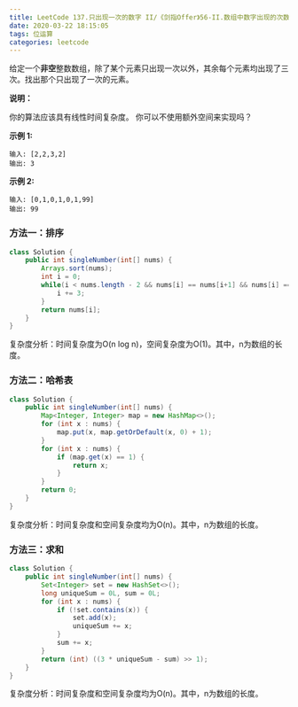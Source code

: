 ```yaml
---
title: LeetCode 137.只出现一次的数字 II/《剑指Offer》56-II.数组中数字出现的次数
date: 2020-03-22 18:15:05
tags: 位运算
categories: leetcode
---
```


给定一个**非空**整数数组，除了某个元素只出现一次以外，其余每个元素均出现了三次。找出那个只出现了一次的元素。

<!--more-->

**说明：**

你的算法应该具有线性时间复杂度。 你可以不使用额外空间来实现吗？

**示例 1:**

```
输入: [2,2,3,2]
输出: 3
```

**示例 2:**

```
输入: [0,1,0,1,0,1,99]
输出: 99
```

### 方法一：排序

```java
class Solution {
    public int singleNumber(int[] nums) {
        Arrays.sort(nums);
        int i = 0;
        while(i < nums.length - 2 && nums[i] == nums[i+1] && nums[i] == nums[i+2]) {
            i += 3;
        }
        return nums[i];
    }
}
```

复杂度分析：时间复杂度为O(n log n)，空间复杂度为O(1)。其中，n为数组的长度。

### 方法二：哈希表

```java
class Solution {
    public int singleNumber(int[] nums) {
        Map<Integer, Integer> map = new HashMap<>();
        for (int x : nums) {
            map.put(x, map.getOrDefault(x, 0) + 1);
        }
        for (int x : nums) {
            if (map.get(x) == 1) {
                return x;
            }
        }
        return 0;
    }
}
```

复杂度分析：时间复杂度和空间复杂度均为O(n)。其中，n为数组的长度。

### 方法三：求和

```java
class Solution {
    public int singleNumber(int[] nums) {
        Set<Integer> set = new HashSet<>();
        long uniqueSum = 0L, sum = 0L;
        for (int x : nums) {
            if (!set.contains(x)) {
                set.add(x);
                uniqueSum += x;
            }
            sum += x;
        }
        return (int) ((3 * uniqueSum - sum) >> 1);
    }
}
```

复杂度分析：时间复杂度和空间复杂度均为O(n)。其中，n为数组的长度。

